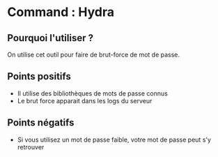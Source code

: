 # Command : Hydra

## Pourquoi l'utiliser ? 

On utilise cet outil pour faire de brut-force de mot de passe.

## Points positifs

- Il utilise des bibliothèques de mots de passe connus
- Le brut force apparait dans les logs du serveur

## Points négatifs

- Si vous utilisez un mot de passe faible, votre mot de passe peut s'y retrouver